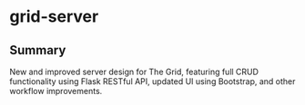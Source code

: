 # grid-server

## Summary

New and improved server design for The Grid, featuring full CRUD functionality using Flask RESTful API, updated UI using Bootstrap, and other workflow improvements.
